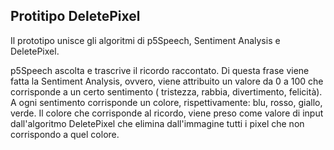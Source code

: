 ## Protitipo DeletePixel ##

Il prototipo unisce gli algoritmi di p5Speech, Sentiment Analysis e DeletePixel.

p5Speech ascolta e trascrive il ricordo raccontato. Di questa frase viene fatta la Sentiment Analysis, ovvero,
viene attribuito un valore da 0 a 100 che corrisponde a un certo sentimento ( tristezza, rabbia, divertimento, felicità). A ogni sentimento
corrisponde un colore, rispettivamente: blu, rosso, giallo, verde. Il colore che corrisponde al ricordo, viene preso come valore di input 
dall'algoritmo DeletePixel che elimina dall'immagine tutti i pixel che non corrispondo a quel colore.
